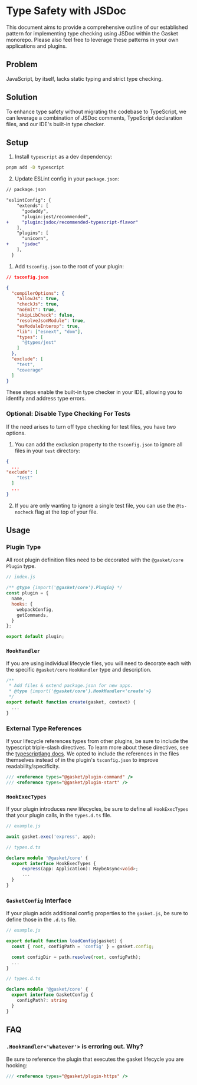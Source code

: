 # Type Safety with JSDoc

This document aims to provide a comprehensive outline of our established pattern
for implementing type checking using JSDoc within the Gasket monorepo. Please
also feel free to leverage these patterns in your own applications and plugins.

## Problem

JavaScript, by itself, lacks static typing and strict type checking.

## Solution

To enhance type safety without migrating the codebase to TypeScript, we can
leverage a combination of JSDoc comments, TypeScript declaration files, and our
IDE's built-in type checker.

## Setup

1. Install `typescript` as a dev dependency:

```sh
pnpm add -D typescript
```

2. Update ESLint config in your `package.json`:

```diff
// package.json

"eslintConfig": {
    "extends": [
      "godaddy",
      "plugin:jest/recommended",
+     "plugin:jsdoc/recommended-typescript-flavor"
    ],
    "plugins": [
      "unicorn",
+     "jsdoc"
    ],
  }
```

1. Add `tsconfig.json` to the root of your plugin:

```json
// tsconfig.json

{
  "compilerOptions": {
    "allowJs": true,
    "checkJs": true,
    "noEmit": true,
    "skipLibCheck": false,
    "resolveJsonModule": true,
    "esModuleInterop": true,
    "lib": ["esnext", "dom"],
    "types": [
      "@types/jest"
    ]
  },
  "exclude": [
    "test",
    "coverage"
  ]
}
```

These steps enable the built-in type checker in your IDE, allowing you to
identify and address type errors.

### Optional: Disable Type Checking For Tests

If the need arises to turn off type checking for test files, you have two
options.

1. You can add the exclusion property to the `tsconfig.json` to ignore all files
   in your `test` directory:

```json
{
  ...
"exclude": [
    "test"
  ]
  ...
}
```

2. If you are only wanting to ignore a single test file, you can use the
   `@ts-nocheck` flag at the top of your file.

## Usage

### Plugin Type

All root plugin definition files need to be decorated with the `@gasket/core`
`Plugin` type.

```js
// index.js

/** @type {import('@gasket/core').Plugin} */
const plugin = {
  name,
  hooks: {
    webpackConfig,
    getCommands,
  }
};

export default plugin;
```

### `HookHandler`

If you are using individual lifecycle files, you will need to decorate each with
the specific `@gasket/core` `HookHandler` type and description.

```js
/**
 * Add files & extend package.json for new apps.
 * @type {import('@gasket/core').HookHandler<'create'>}
 */
export default function create(gasket, context) {
  ...
}
```

### External Type References

If your lifecycle references types from other plugins, be sure to include the
typescript triple-slash directives. To learn more about these directives, see
the [typescriptlang docs]. We opted to include the references in the files
themselves instead of in the plugin's `tsconfig.json` to improve
readability/specificity.

```js
/// <reference types="@gasket/plugin-command" />
/// <reference types="@gasket/plugin-start" />
```

### `HookExecTypes`

If your plugin introduces new lifecycles, be sure to define all `HookExecTypes`
that your plugin calls, in the `types.d.ts` file.

```js
// example.js

await gasket.exec('express', app);
```

```ts
// types.d.ts

declare module '@gasket/core' {
  export interface HookExecTypes {
      express(app: Application): MaybeAsync<void>;
      ...
  }
}
```

### `GasketConfig` Interface

If your plugin adds additional config properties to the `gasket.js`, be
sure to define those in the `.d.ts` file.

```js
// example.js

export default function loadConfig(gasket) {
  const { root, configPath = 'config' } = gasket.config;

  const configDir = path.resolve(root, configPath);
  ...
}
```

```ts
// types.d.ts

declare module '@gasket/core' {
  export interface GasketConfig {
    configPath?: string
  }
}
```

## FAQ

### `.HookHandler<'whatever'>` is erroring out. Why?

Be sure to reference the plugin that executes the gasket lifecycle you are
hooking:

```js
/// <reference types="@gasket/plugin-https" />
```

<!-- LINKS -->
[typescriptlang
    docs]:https://www.typescriptlang.org/docs/handbook/triple-slash-directives.html

